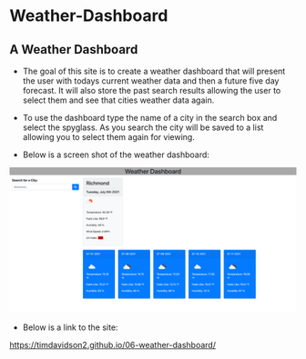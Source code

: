 # Weather-Dashboard

## A Weather Dashboard

- The goal of this site is to create a weather dashboard that will present the user with todays current weather data and then a future five day forecast. It will also store the past search results allowing the user to select them and see that cities weather data again.

- To use the dashboard type the name of a city in the search box and select the spyglass. As you search the city will be saved to a list allowing you to select them again for viewing.

- Below is a screen shot of the weather dashboard:

![screenshot of weather app](./assets/images/weatherApp.png)

- Below is a link to the site:

<https://timdavidson2.github.io/06-weather-dashboard/>